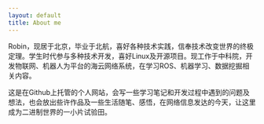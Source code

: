 ```yaml
---
layout: default
title: About me
---
```


Robin，现居于北京，毕业于北航，喜好各种技术实践，信奉技术改变世界的终极定理。学生时代参与多种技术开发，喜好Linux及开源项目。现工作于中科院，开发物联网、机器人为平台的海云网络系统，在学习ROS、机器学习、数据挖掘相关内容。

这是在Github上托管的个人网站，会写一些学习笔记和开发过程中遇到的问题及想法，也会放出些许作品及一些生活随笔、感悟，在网络信息发达的今天，让这里成为二进制世界的一小片试验田。





